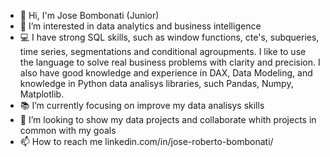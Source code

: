 - 👋 Hi, I'm Jose Bombonati (Junior)
- 👀 I’m interested in data analytics and business intelligence
- 💻 I have strong SQL skills, such as window functions, cte's, subqueries, time series, segmentations and conditional agroupments. I like to use the language to solve real business problems with clarity and precision. I also have good knowledge and experience in DAX, Data Modeling, and knowledge in Python data analisys libraries, such Pandas, Numpy, Matplotlib. 
- 📚 I’m currently focusing on improve my data analisys skills
- 💞️ I’m looking to show my data projects and collaborate whith projects in common with my goals
- 📫 How to reach me linkedin.com/in/jose-roberto-bombonati/

<!---
juniorbombonati/juniorbombonati is a ✨ special ✨ repository because its `README.md` (this file) appears on your GitHub profile.
You can click the Preview link to take a look at your changes.
--->
